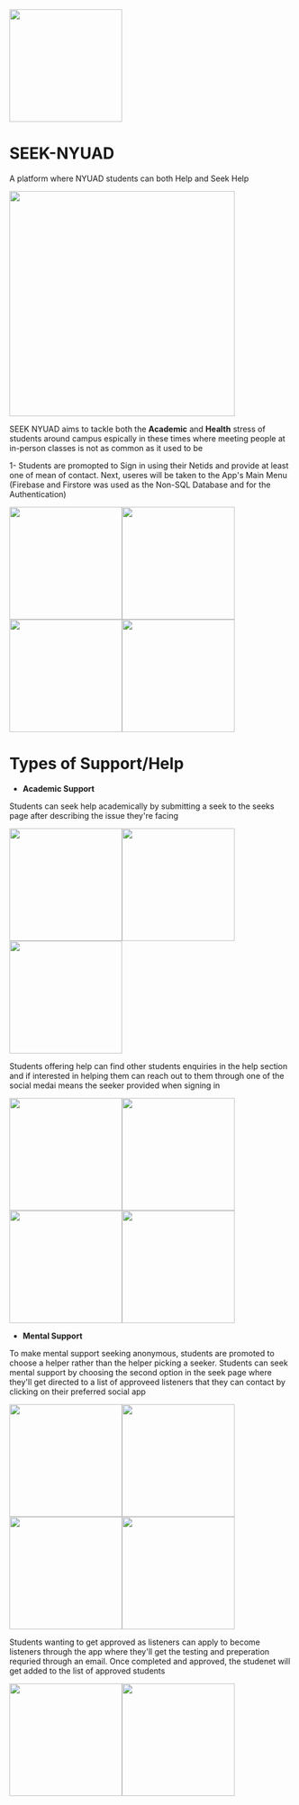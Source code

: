 
<img src="https://firebasestorage.googleapis.com/v0/b/seek-nyuad.appspot.com/o/icon.png?alt=media&token=9d0f0a2e-aee3-482d-b3dc-99d000d3a8ed" width="200" />

# SEEK-NYUAD
A platform where NYUAD students can both Help and Seek Help

<img src="https://firebasestorage.googleapis.com/v0/b/seek-nyuad.appspot.com/o/IMG_4641_iphone12black_portrait%20copy.png?alt=media&token=dea78be5-c18d-4dbe-8055-653f464bcb55" width="400" />

SEEK NYUAD aims to tackle both the **Academic** and **Health** stress of students around campus espically in these times where meeting people at in-person classes is not as common as it used to be

1- Students are promopted to Sign in using their Netids and provide at least one of mean of contact. Next, useres will be taken to the App's Main Menu (Firebase and Firstore was used as the Non-SQL Database and for the Authentication)

<img src="https://firebasestorage.googleapis.com/v0/b/seek-nyuad.appspot.com/o/IMG_4642_iphone12black_portrait.png?alt=media&token=53c450cb-3c07-4b36-9c55-34c22bdb113a" width="200" /><img src="https://firebasestorage.googleapis.com/v0/b/seek-nyuad.appspot.com/o/IMG_4650_iphone12black_portrait.png?alt=media&token=e58293b3-9a2e-4602-b40d-32049db1901b" width="200" /><img src="https://firebasestorage.googleapis.com/v0/b/seek-nyuad.appspot.com/o/IMG_4646_iphone12black_portrait.png?alt=media&token=cc321d31-dcc1-40c3-98e2-317a365262ba" width="200" /><img src="https://firebasestorage.googleapis.com/v0/b/seek-nyuad.appspot.com/o/IMG_4641_iphone12black_portrait.png?alt=media&token=730c754b-c80e-407d-9928-ae1ab755b766" width="200" />

# Types of Support/Help

- **Academic Support**

Students can seek help academically by submitting a seek to the seeks page after describing the issue they're facing

<img src="https://firebasestorage.googleapis.com/v0/b/seek-nyuad.appspot.com/o/IMG_4644%202_iphone12black_portrait.png?alt=media&token=5c692f39-9cb3-41b3-82ad-c718c7b28b3e" width="200" /><img src="https://firebasestorage.googleapis.com/v0/b/seek-nyuad.appspot.com/o/IMG_4645%202_iphone12black_portrait.png?alt=media&token=60317192-d6ab-46ff-89b1-3009eb1af694" width="200" /><img src="https://firebasestorage.googleapis.com/v0/b/seek-nyuad.appspot.com/o/IMG_4647_iphone12black_portrait.png?alt=media&token=9b0643d7-f18f-441f-b2d5-5cf9004fed59" width="200" />

Students offering help can find other students enquiries in the help section and if interested in helping them can reach out to them through one of the social medai means the seeker provided when signing in

<img src="https://firebasestorage.googleapis.com/v0/b/seek-nyuad.appspot.com/o/IMG_4646_iphone12black_portrait.png?alt=media&token=cc321d31-dcc1-40c3-98e2-317a365262ba" width="200" /><img src="https://firebasestorage.googleapis.com/v0/b/seek-nyuad.appspot.com/o/IMG_4651_iphone12black_portrait.png?alt=media&token=c111422e-35d1-4ebd-94f3-64562a32ea5e" width="200" /><img src="https://firebasestorage.googleapis.com/v0/b/seek-nyuad.appspot.com/o/IMG_4653_iphone12black_portrait.png?alt=media&token=70fba207-b8ee-476e-8a10-17f69d1e7e00" width="200" /><img src="https://firebasestorage.googleapis.com/v0/b/seek-nyuad.appspot.com/o/IMG_4654_iphone12black_portrait.png?alt=media&token=fe0f9aa7-7be9-4cd8-8b2a-5293bfad234a" width="200" />

- **Mental Support**

To make mental support seeking anonymous, students are promoted to choose a helper rather than the helper picking a seeker. Students can seek mental support by choosing the second option in the seek page where they'll get directed to a list of approveed listeners that they can contact by clicking on their preferred social app

<img src="https://firebasestorage.googleapis.com/v0/b/seek-nyuad.appspot.com/o/IMG_4641_iphone12black_portrait.png?alt=media&token=730c754b-c80e-407d-9928-ae1ab755b766" width="200" /><img src="https://firebasestorage.googleapis.com/v0/b/seek-nyuad.appspot.com/o/IMG_4658_iphone12black_portrait.png?alt=media&token=a0c8bf60-9575-4bdc-81c4-9013020d0d84" width="200" /><img src="https://firebasestorage.googleapis.com/v0/b/seek-nyuad.appspot.com/o/IMG_4659_iphone12black_portrait.png?alt=media&token=c683461a-64ac-4ba9-85ab-c13bcf6a2bcc" width="200" /><img src="https://firebasestorage.googleapis.com/v0/b/seek-nyuad.appspot.com/o/IMG_4647_iphone12black_portrait.png?alt=media&token=9b0643d7-f18f-441f-b2d5-5cf9004fed59" width="200" />


Students wanting to get approved as listeners can apply to become listeners through the app where they'll get the testing and preperation requried through an email. Once completed and approved, the studenet will get added to the list of approved students

<img src="https://firebasestorage.googleapis.com/v0/b/seek-nyuad.appspot.com/o/IMG_4660_iphone12black_portrait.png?alt=media&token=92227738-b3b9-42b6-8111-9b918fed8070" width="200" /><img src="https://firebasestorage.googleapis.com/v0/b/seek-nyuad.appspot.com/o/IMG_4661_iphone12black_portrait.png?alt=media&token=1363e58d-c7b4-47b4-992f-46e8bc3913ed" width="200" />
